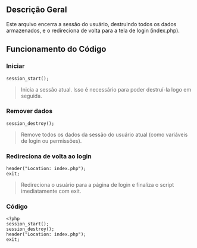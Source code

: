 ## Descrição Geral
 Este arquivo encerra a sessão do usuário, destruindo todos os dados armazenados, e o redireciona de volta para a tela de login (index.php).

## Funcionamento do Código
### Iniciar
    session_start(); 
> Inicia a sessão atual. Isso é necessário para poder destruí-la logo em seguida.
### Remover dados
    session_destroy();
 > Remove todos os dados da sessão do usuário atual (como variáveis de login ou permissões).
 ### Redireciona de volta ao login
    header("Location: index.php");
    exit;
 > Redireciona o usuário para a página de login e finaliza o script imediatamente com exit.

### Código
    <?php
    session_start();
    session_destroy();
    header("Location: index.php");
    exit;
